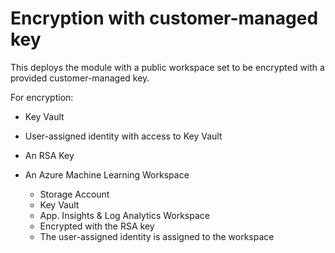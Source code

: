# Encryption with customer-managed key

This deploys the module with a public workspace set to be encrypted with a provided customer-managed key.

For encryption:
- Key Vault
- User-assigned identity with access to Key Vault
- An RSA Key

- An Azure Machine Learning Workspace
  - Storage Account
  - Key Vault
  - App. Insights & Log Analytics Workspace
  - Encrypted with the RSA key
  - The user-assigned identity is assigned to the workspace

